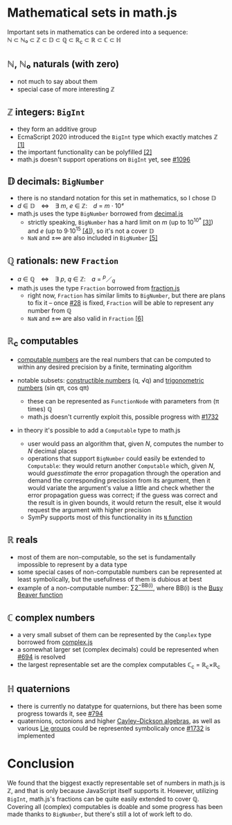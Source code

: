 # Mathematical sets in math.js
Important sets in mathematics can be ordered into a sequence:  
ℕ ⊂ ℕ₀ ⊂ ℤ ⊂ 𝔻 ⊂ ℚ ⊂ ℝ<sub>c</sub> ⊂ ℝ ⊂ ℂ ⊂ ℍ

## ℕ, ℕ₀ naturals (with zero)
 * not much to say about them
 * special case of more interesting ℤ

## ℤ integers: `BigInt`
 * they form an additive group
 * EcmaScript 2020 introduced the `BigInt` type which exactly matches ℤ [[1]](https://tc39.es/ecma262/#sec-ecmascript-language-types-bigint-type)
 * the important functionality can be polyfilled [[2]](https://github.com/peterolson/BigInteger.js)
 * math.js doesn't support operations on `BigInt` yet, see [#1096](https://github.com/josdejong/mathjs/issues/1096)

## 𝔻 decimals: `BigNumber`
 * there is no standard notation for this set in mathematics, so I chose 𝔻
 * _d_ ∈ 𝔻 ⇔ ∃ _m_, _e_ ∈ ℤ: _d_ = _m_ · 10<i>ᵉ</i>
 * math.js uses the type `BigNumber` borrowed from [decimal.js](https://github.com/MikeMcl/decimal.js/)
   * strictly speaking, `BigNumber` has a hard limit on _m_ (up to 10<sup>10⁹</sup> [[3]](https://mikemcl.github.io/decimal.js/#precision)) and _e_ (up to 9·10<sup>15</sup> [[4]](https://mikemcl.github.io/decimal.js/#minE)), so it's not a cover 𝔻
   * `NaN` and ±∞ are also included in `BigNumber` [[5]](https://mikemcl.github.io/decimal.js/#isFinite)
 
## ℚ rationals: new `Fraction`
 * _a_ ∈ ℚ ⇔ ∃ _p_, _q_ ∈ ℤ: _a_ = <sup><i>p</i></sup>／<sub><i>q</i></sub>
 * math.js uses the type `Fraction` borrowed from [fraction.js](https://github.com/infusion/Fraction.js)
   * right now, `Fraction` has similar limits to `BigNumber`, but there are plans to fix it – once [#28](https://github.com/infusion/Fraction.js/issues/28) is fixed, `Fraction` will be able to represent any number from ℚ
   * `NaN` and ±∞ are also valid in `Fraction` [[6]](https://runkit.com/embed/kjq3h7w3txz1)

## ℝ<sub>c</sub> computables
 * [computable numbers](https://en.wikipedia.org/wiki/Computable_number) are the real numbers that can be computed to within any desired precision by a finite, terminating algorithm
 
 * notable subsets: [constructible numbers](https://en.wikipedia.org/wiki/Constructible_number) (q, √q) and [trigonometric numbers](https://en.wikipedia.org/wiki/Trigonometric_number) (sin qπ, cos qπ)
 
   * these can be represented as `FunctionNode` with parameters from (π times) ℚ
   * math.js doesn't currently exploit this, possible progress with [#1732](https://github.com/josdejong/mathjs/issues/1732)
 * in theory it's possible to add a `Computable` type to math.js
   * user would pass an algorithm that, given _N_, computes the number to _N_ decimal places
   * operations that support `BigNumber` could easily be extended to `Computable`: they would return another `Computable` which, given _N_, would _guesstimate_ the error propagation through the operation and demand the corresponding precission from its argument, then it would variate the argument's value a little and check whether the error propagation guess was correct; if the guess was correct and the result is in given bounds, it would return the result, else it would request the argument with higher precision
   * SymPy supports most of this functionality in its [`N` function](https://docs.sympy.org/latest/modules/evalf.html)

## ℝ reals
 * most of them are non-computable, so the set is fundamentally impossible to represent by a data type
 * some special cases of non-computable numbers can be represented at least symbolically, but the usefullness of them is dubious at best
 * example of a non-computable number: [∑2<sup>−BB(i)</sup>](https://math.stackexchange.com/a/462835/142487), where BB(i) is the [Busy Beaver function](https://en.wikipedia.org/wiki/Busy_beaver)

## ℂ complex numbers
 * a very small subset of them can be represented by the `Complex` type borrowed from [complex.js](https://github.com/infusion/Complex.js)
 * a somewhat larger set (complex decimals) could be represented when [#694](https://github.com/josdejong/mathjs/issues/694) is resolved
 * the largest representable set are the complex computables ℂ<sub>c</sub> = ℝ<sub>c</sub>×ℝ<sub>c</sub>

## ℍ quaternions
 * there is currently no datatype for quaternions, but there has been some progress towards it, see [#794](https://github.com/josdejong/mathjs/pull/794)
 * quaternions, octonions and higher [Cayley–Dickson algebras](https://en.wikipedia.org/wiki/Cayley%E2%80%93Dickson_construction), as well as various [Lie groups](https://en.wikipedia.org/wiki/Lie_group) could be represented symbolicaly once [#1732](https://github.com/josdejong/mathjs/issues/1732) is implemented


# Conclusion
We found that the biggest exactly representable set of numbers in math.js is ℤ, and that is only because JavaScript itself supports it. However, utilizing `BigInt`, math.js's fractions can be quite easily extended to cover ℚ. Covering all (complex) computables is doable and some progress has been made thanks to `BigNumber`, but there's still a lot of work left to do.
